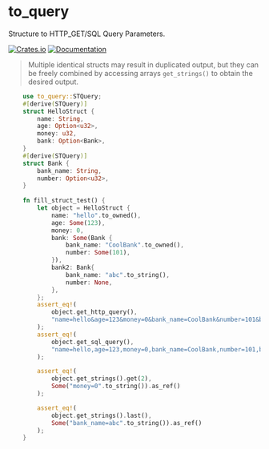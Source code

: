 # to_query 
Structure to HTTP_GET/SQL Query Parameters.

[![Crates.io](https://img.shields.io/crates/v/to_query)](https://crates.io/crates/to_query)
[![Documentation](https://docs.rs/to_query/badge.svg)](https://docs.rs/to_query)

> Multiple identical structs may result in duplicated output, but they can be freely combined by accessing arrays `get_strings()` to obtain the desired output.

```rust
    use to_query::STQuery;
    #[derive(STQuery)]
    struct HelloStruct {
        name: String,
        age: Option<u32>,
        money: u32,
        bank: Option<Bank>,
    }
    #[derive(STQuery)]
    struct Bank {
        bank_name: String,
        number: Option<u32>,
    }
    
    fn fill_struct_test() {
        let object = HelloStruct {
            name: "hello".to_owned(),
            age: Some(123),
            money: 0,
            bank: Some(Bank {
                bank_name: "CoolBank".to_owned(),
                number: Some(101),
            }),
            bank2: Bank{
                bank_name: "abc".to_string(),
                number: None,
            },
        };
        assert_eq!(
            object.get_http_query(),
            "name=hello&age=123&money=0&bank_name=CoolBank&number=101&bank_name=abc"
        );
        assert_eq!(
            object.get_sql_query(),
            "name=hello,age=123,money=0,bank_name=CoolBank,number=101,bank_name=abc"
        );

        assert_eq!(
            object.get_strings().get(2),
            Some("money=0".to_string()).as_ref()
        );

        assert_eq!(
            object.get_strings().last(),
            Some("bank_name=abc".to_string()).as_ref()
        );
    }
```